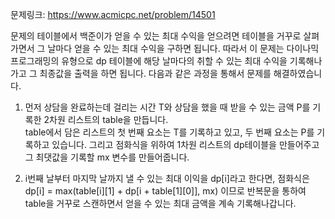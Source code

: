 문제링크: https://www.acmicpc.net/problem/14501

문제의 테이블에서 백준이가 얻을 수 있는 최대 수익을 얻으려면 테이블을 거꾸로 살펴가면서 그 날마다 얻을 수 있는
최대 수익을 구하면 됩니다. 따라서 이 문제는 다이나믹 프로그래밍의 유형으로 dp 테이블에 해당 날마다의 취할 수 있는 최대 수익을
기록해나가고 그 최종값을 출력을 하면 됩니다. 다음과 같은 과정을 통해서 문제를 해결하였습니다.

1. 먼저 상담을 완료하는데 걸리는 시간 T와 상담을 했을 때 받을 수 있는 금액 P를 기록한 2차원 리스트의 table을 만듭니다.  
   table에서 담은 리스트의 첫 번째 요소는 T를 기록하고 있고, 두 번째 요소는 P를 기록하고 있습니다. 그리고 점화식을 위하여 1차원 리스트의
   dp테이블을 만들어주고 그 최댓값을 기록할 mx 변수를 만들어줍니다.

2. i번째 날부터 마지막 날까지 낼 수 있는 최대 이익을 dp[i]라고 한다면, 점화식은 dp[i] = max(table[i][1] + dp[i + table[1][0]], mx) 이므로 반복문을 통하여
   table을 거꾸로 스캔하면서 얻을 수 있는 최대 금액을 계속 기록해나갑니다.
